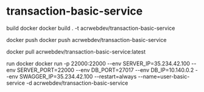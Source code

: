 # transaction-basic-service

build docker
docker build . -t acrwebdev/transaction-basic-service

docker push
docker push acrwebdev/transaction-basic-service

docker pull acrwebdev/transaction-basic-service:latest

run docker
docker run -p 22000:22000 --env SERVER_IP=35.234.42.100 --env SERVER_PORT=22000 --env DB_PORT=27017 --env DB_IP=10.140.0.2 --env SWAGGER_IP=35.234.42.100 --restart=always --name=user-basic-service -d acrwebdev/transaction-basic-service
